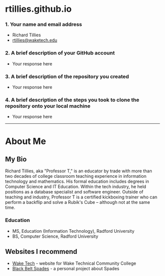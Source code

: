 # rtillies.github.io

### 1.	Your name and email address
* Richard Tillies
* rtillies@waketech.edu

### 2.	A brief description of your GitHub account
* Your response here

### 3.	A brief description of the repository you created
* Your response here

### 4.	A brief description of the steps you took to clone the repository onto your local machine
* Your response here

---

# About Me

## My Bio
Richard Tillies, aka "Professor T," is an educator by trade with more than two decades of college classroom teaching experience in information technology and mathematics. His formal education includes degrees in Computer Science and IT Education. Within the tech industry, he held positions as a database specialist and software engineer. Outside of teaching and industry, Professor T is a certified kickboxing trainer who can perform a backflip and solve a Rubik's Cube – although not at the same time.

### Education

* MS, Education (Information Technology), Radford University
* BS, Computer Science, Radford University

## Websites I recommend
* [Wake Tech](https://www.waketech.edu/) - website for Wake Technical Community College
* [Black Belt Spades](https://black-belt-spades.onrender.com) - a personal project about Spades
